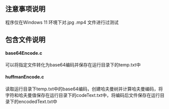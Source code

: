 ## 注意事项说明
程序仅在Windows 11 环境下对.jpg .mp4 文件进行过测试
## 包含文件说明
#### base64Encode.c  
可以将指定文件转化为base64编码并保存在运行目录下的temp.txt中
#### huffmanEncode.c  
读取运行目录下temp.txt中的base64编码，创建哈夫曼树并计算哈夫曼编码，将字符和哈夫曼值保存在运行目录下的codeText.txt中，将编码后文件保存在运行目录下的encodedText.txt中
